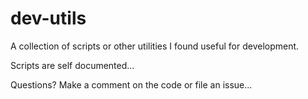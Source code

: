 # dev-utils

A collection of scripts or other utilities I found useful for development.

Scripts are self documented...

Questions? Make a comment on the code or file an issue...
